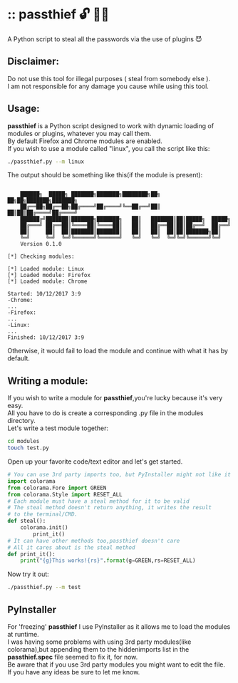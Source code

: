 # :: passthief :unlock: :running::dash:
A Python script to steal all the passwords via the use of plugins :smiling_imp:
## Disclaimer:
Do not use this tool for illegal purposes ( steal from somebody else ).<br />
I am not responsible for any damage you cause while using this tool.
## Usage:
<b>passthief</b> is a Python script designed to work with dynamic loading of modules or plugins, whatever you may call them.<br />
By default Firefox and Chrome modules are enabled.<br/>
If you wish to use a module called "linux", you call the script like this:
```bash
./passthief.py --m linux
```
The output should be something like this(if the module is present):
```

	██████╗  █████╗ ███████╗███████╗████████╗██╗  ██╗██╗███████╗███████╗
	██╔══██╗██╔══██╗██╔════╝██╔════╝╚══██╔══╝██║  ██║██║██╔════╝██╔════╝
	██████╔╝███████║███████╗███████╗   ██║   ███████║██║█████╗  █████╗
	██╔═══╝ ██╔══██║╚════██║╚════██║   ██║   ██╔══██║██║██╔══╝  ██╔══╝
	██║     ██║  ██║███████║███████║   ██║   ██║  ██║██║███████╗██║
	╚═╝     ╚═╝  ╚═╝╚══════╝╚══════╝   ╚═╝   ╚═╝  ╚═╝╚═╝╚══════╝╚═╝
	Version 0.1.0
	
[*] Checking modules:

[*] Loaded module: Linux
[*] Loaded module: Firefox
[*] Loaded module: Chrome

Started: 10/12/2017 3:9
-Chrome:
...
-Firefox:
...
-Linux:
...
Finished: 10/12/2017 3:9

```
Otherwise, it would fail to load the module and continue with what it has by default.
## Writing a module:
If you wish to write a module for <b>passthief</b>,you're lucky because it's very easy.<br />
All you have to do is create a corresponding .py file in the modules directory.<br />
Let's write a test module together:
```bash
cd modules
touch test.py
```
Open up your favorite code/text editor and let's get started.
```python
# You can use 3rd party imports too, but PyInstaller might not like it
import colorama
from colorama.Fore import GREEN
from colorama.Style import RESET_ALL
# Each module must have a steal method for it to be valid
# The steal method doesn't return anything, it writes the result
# to the terminal/CMD.
def steal():
	colorama.init()
    	print_it()
# It can have other methods too,passthief doesn't care
# All it cares about is the steal method
def print_it():
	print("{g}This works!{rs}".format(g=GREEN,rs=RESET_ALL)
```
Now try it out:
```bash
./passthief.py --m test
```
## PyInstaller
For 'freezing' <b>passthief</b> I use PyInstaller as it allows me to load the modules at runtime.<br />
I was having some problems with using 3rd party modules(like colorama),but appending them to the hiddenimports list in the <b>passthief.spec</b> file seemed to fix it, for now.<br />
Be aware that if you use 3rd party modules you might want to edit the file.<br />
If you have any ideas be sure to let me know.






